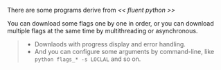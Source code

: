 There are some programs derive from *<< fluent python >>*

You can download some flags one by one in order, or you can download multiple flags at the same time by multithreading or asynchronous.

> - Downlaods with progress display and error handling.
> - And you can configure some arguments by command-line, like `python flags_* -s LOCLAL` and so on.
